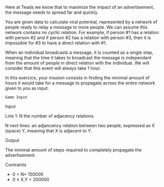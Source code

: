 Here at Teads we know that to maximize the impact of an advertisement, the message needs to spread far and quickly.
 
You are given data to calculate viral potential, represented by a network of people ready to relay a message to more people.
We can assume this network contains no cyclic relation. 
For example, if person #1 has a relation with person #2 and if person #2 has a relation with person #3, then it is impossible for #3 to have a direct relation with #1.
 
When an individual broadcasts a message, it is counted as a single step, meaning that the time it takes to broadcast the message is independant from the amount of people in direct relation with the individual. We will consider that this event will always take 1 hour.
 
 
In this exercice, your mission consists in finding the minimal amount of hours it would take for a message to propagate across the entire network given to you as input.
 	
 	Game Input

Input

Line 1: N the number of adjacency relations.

N next lines: an adjancency relation between two people, expressed as X (space) Y, meaning that X is adjacent to Y.

Output

The minimal amount of steps required to completely propagate the advertisement.

Contraints
* 0 < N< 150000
* 0 ≤ X,Y < 200000